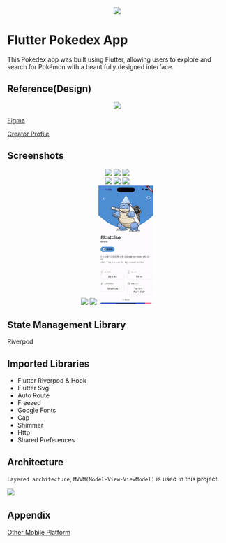 <div align="center">
    <img src="https://github.com/Origogi/Origogi/assets/35194820/9e949040-9ce2-43dc-a68d-19e0eccea54e">
</a>
</div>


# Flutter Pokedex App

This Pokedex app was built using Flutter, allowing users to explore and search for Pokémon with a beautifully designed interface.

## Reference(Design)

<div align="center">
<img src="https://github.com/Origogi/leetcode/assets/35194820/874ee8bb-336c-4278-aa52-5c6f3b578e56" width="30%">
</div>

[Figma](https://www.figma.com/community/file/1202971127473077147)

[Creator Profile](https://www.linkedin.com/in/junior-saraiva/)

## Screenshots

<div align="center">
    <img src="https://github.com/user-attachments/assets/65121076-06f3-4c66-a4c5-5c67d1af30f5" width="25%">
    <img src="https://github.com/Origogi/android-compose-pokedex/assets/35194820/ba01a0e3-a5de-4757-8fd0-61848c889924" width="25%">
    <img src="https://github.com/user-attachments/assets/3885503c-33d7-41f4-876a-73c4bba8e8ac" width="25%">

</div>
<div align="center">
    <img src="https://github.com/Origogi/android-compose-pokedex/assets/35194820/30b1cc3c-ff05-456f-a5a5-a23a04de6723" width="25%">
    <img src="https://github.com/Origogi/android-compose-pokedex/assets/35194820/b4a822f0-1af4-4a2e-9963-4e52a9465c40" width="25%">
    <img src="https://github.com/user-attachments/assets/c96760b7-920a-4686-bcc1-1bda520ff9fe" width="25%">
</div>
<div align="center">
    <img src="https://github.com/user-attachments/assets/f478a6f8-3ea2-4e30-950b-87edf79b1cc9" width="25%">
    <img src="https://github.com/user-attachments/assets/c13c2cfa-e88a-4a41-ba97-753d68cb8877" width="25%">
    <img src="./readme_assets/blastoise.webp" width="25%">
</div>

## State Management Library

Riverpod

## Imported Libraries

- Flutter Riverpod & Hook
- Flutter Svg
- Auto Route
- Freezed
- Google Fonts
- Gap
- Shimmer
- Http
- Shared Preferences

## Architecture

`Layered architecture`, `MVVM(Model-View-ViewModel)` is used in this project.

<div>
    <img src="https://github.com/Origogi/Origogi/assets/35194820/7074b560-0972-4880-a591-de4b88e7996f" width="80%">
</div>

## Appendix

[Other Mobile Platform](https://github.com/Origogi/mobile-declarative-pokedex-app?tab=readme-ov-file#plateform)
